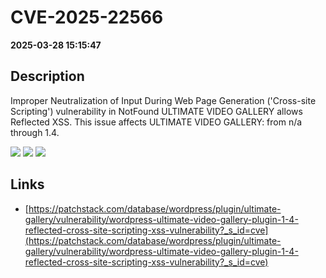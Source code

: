 # CVE-2025-22566

**2025-03-28 15:15:47**

## Description
Improper Neutralization of Input During Web Page Generation ('Cross-site Scripting') vulnerability in NotFound ULTIMATE VIDEO GALLERY allows Reflected XSS. This issue affects ULTIMATE VIDEO GALLERY: from n/a through 1.4.

![](https://img.shields.io/static/v1?label=Score&message=7.1&color=red)
![](https://img.shields.io/static/v1?label=Severity&message=HIGH&color=red)
![](https://img.shields.io/static/v1?label=CWE&message=XSS&color=green)

## Links
- [https://patchstack.com/database/wordpress/plugin/ultimate-gallery/vulnerability/wordpress-ultimate-video-gallery-plugin-1-4-reflected-cross-site-scripting-xss-vulnerability?_s_id=cve](https://patchstack.com/database/wordpress/plugin/ultimate-gallery/vulnerability/wordpress-ultimate-video-gallery-plugin-1-4-reflected-cross-site-scripting-xss-vulnerability?_s_id=cve)
